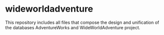 # wideworldadventure
This repository includes all files that compose the design and unification of the databases AdventureWorks and WideWorldAdventure project.
